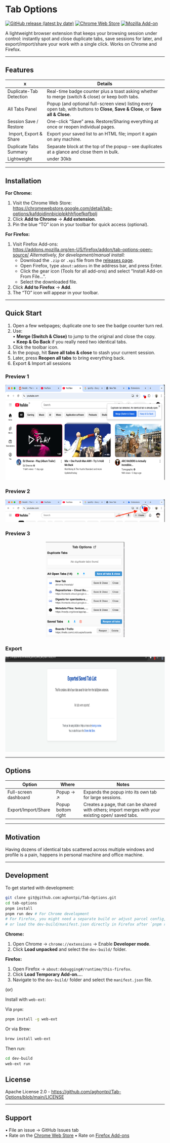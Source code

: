 # Tab Options

[![GitHub release (latest by date)](https://img.shields.io/github/v/release/aghontpi/Tab-Options?style=for-the-badge)](../../releases)
[![Chrome Web Store](https://img.shields.io/chrome-web-store/v/kafdoidjnnbjciplpkhhfjoefkpfbplj?color=4285F4&label=Chrome%20Web%20Store&logo=googlechrome&style=for-the-badge)](https://chromewebstore.google.com/detail/tab-options/kafdoidjnnbjciplpkhhfjoefkpfbplj)
[![Mozilla Add-on](https://img.shields.io/amo/v/tab-options-open-source?color=ff7139&label=Firefox%20Add-ons&logo=firefoxbrowser&style=for-the-badge)](https://addons.mozilla.org/en-US/firefox/addon/tab-options-open-source/)

A lightweight browser extension that keeps your browsing session under control: instantly spot and close duplicate tabs, save sessions for later, and export/import/share your work with a single click. Works on Chrome and Firefox.

---

## Features

|            x             | Details                                                                                                                             |
| ------------------------ | ----------------------------------------------------------------------------------------------------------------------------------- |
| Duplicate-Tab Detection  | Real-time badge counter plus a toast asking whether to merge (switch & close) or keep both tabs.                                    |
| All Tabs Panel           | Popup (and optional full-screen view) listing every open tab, with buttons to **Close**, **Save & Close**, or **Save all & Close**. |
| Session Save / Restore   | One-click “Save” area. Restore/Sharing everything at once or reopen individual pages.                                               |
| ️ Import, Export & Share  | Export your saved list to an HTML file; import it again on any machine.                                                             |
| Duplicate Tabs Summary   | Separate block at the top of the popup – see duplicates at a glance and close them in bulk.                                         |
| Lightweight              | under 30kb                                                                                                                          |

---

## Installation

**For Chrome:**

1. Visit the Chrome Web Store:  
   https://chromewebstore.google.com/detail/tab-options/kafdoidjnnbjciplpkhhfjoefkpfbplj
2. Click **Add to Chrome** → **Add extension**.
3. Pin the blue “TO” icon in your toolbar for quick access (optional).

**For Firefox:**

1. Visit Firefox Add-ons:  
   https://addons.mozilla.org/en-US/firefox/addon/tab-options-open-source/
   *Alternatively, for development/manual install:*
     * Download the `.zip` or `.xpi` file from the [releases page](../../releases).
     * Open Firefox, type `about:addons` in the address bar, and press Enter.
     * Click the gear icon (Tools for all add-ons) and select "Install Add-on From File...".
     * Select the downloaded file.
2. Click **Add to Firefox** → **Add**.
3. The “TO” icon will appear in your toolbar.

---

## Quick Start

1. Open a few webpages; duplicate one to see the badge counter turn red.
2. Use:  
   • **Merge (Switch & Close)** to jump to the original and close the copy.  
   • **Keep & Go Back** if you really need two identical tabs.
3. Click the toolbar icon.
4. In the popup, hit **Save all tabs & close** to stash your current session.
5. Later, press **Reopen all tabs** to bring everything back.
6. Export & Import all sessions

### Preview 1

<p align="center">
  <img src="src/demo/preview1.png" height="300" alt="Preview 1">
</p>

### Preview 2

<p align="center">
  <img src="src/demo/preview2.png" height="auto" alt="Preview 2">
</p>

### Preview 3

<p align="center">
  <img src="src/demo/preview3.png" height="300" alt="Preview 3">
</p>

### Export

<p align="center">
  <img src="src/demo/export.png" height="300" alt="Export screen">
</p>

---

## Options

| Option                | Where              | Notes                                                                                              |
| --------------------- | ------------------ | -------------------------------------------------------------------------------------------------- |
| Full-screen dashboard | Popup → ↗          | Expands the popup into its own tab for large sessions.                                             |
| Export/Import/Share   | Popup bottom right | Creates a page, that can be shared with others; import merges with your existing open/ saved tabs. |

---

## Motivation

Having dozens of identical tabs scattered across multiple windows and profile is a pain, happens in personal machine and office machine.

---

## Development

To get started with development:

```bash
git clone git@github.com:aghontpi/Tab-Options.git
cd tab-options
pnpm install
pnpm run dev # For Chrome development
# For Firefox, you might need a separate build or adjust parcel config, 
# or load the dev-build/manifest.json directly in Firefox after `pnpm run dev`
```

**Chrome:**

1.  Open Chrome → `chrome://extensions` → Enable **Developer mode**.
2.  Click **Load unpacked** and select the `dev-build/` folder.

**Firefox:**

1.  Open Firefox → `about:debugging#/runtime/this-firefox`.
2.  Click **Load Temporary Add-on...**.
3.  Navigate to the `dev-build/` folder and select the `manifest.json` file.

(or)

Install with `web-ext`:

Via `pnpm`:

```bash
pnpm install -g web-ext
```

Or via Brew:

```bash
brew install web-ext
```

Then run:

```bash
cd dev-build
web-ext run
```

## License

Apache License 2.0 - https://github.com/aghontpi/Tab-Options/blob/main/LICENSE

---

## Support

• File an issue → GitHub Issues tab  
• Rate on the [Chrome Web Store](https://chromewebstore.google.com/detail/tab-options/kafdoidjnnbjciplpkhhfjoefkpfbplj)
• Rate on [Firefox Add-ons](https://addons.mozilla.org/en-US/firefox/addon/tab-options-open-source/reviews/)
